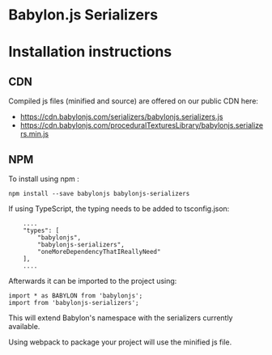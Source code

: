 Babylon.js Serializers
=====================

# Installation instructions

## CDN

Compiled js files (minified and source) are offered on our public CDN here:

* https://cdn.babylonjs.com/serializers/babylonjs.serializers.js
* https://cdn.babylonjs.com/proceduralTexturesLibrary/babylonjs.serializers.min.js

## NPM

To install using npm :

```
npm install --save babylonjs babylonjs-serializers
```

If using TypeScript, the typing needs to be added to tsconfig.json:

```
    ....
    "types": [
        "babylonjs",
        "babylonjs-serializers",
        "oneMoreDependencyThatIReallyNeed"
    ],
    ....
```

Afterwards it can be imported to the project using:

```
import * as BABYLON from 'babylonjs';
import from 'babylonjs-serializers';
```

This will extend Babylon's namespace with the serializers currently available.

Using webpack to package your project will use the minified js file.
